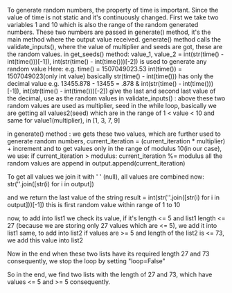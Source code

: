 
To generate random numbers, the property of time is important. Since the value of time is not static and it's continuously changed.
First we take two variables 1 and 10 which is also the range of the random generated numbers.
These two numbers are passed in generate() method, it's the main method where the output value received.
generate() method calls the validate_inputs(), where the value of multiplier and seeds are got, these are the random values.
in get_seeds() method:
 value_1, value_2 = int(str(time() - int(time()))[-1]), int(str(time() - int(time()))[-2])
is used to generate any random value
Here: e.g. time() = 1507049023.53
int(time()) = 1507049023(only int value)
basically str(time() - int(time())) has only the decimal value e.g. 13455.878 - 13455 = .878
& int(str(time() - int(time()))[-1]), int(str(time() - int(time()))[-2]) give the last and second last value of the decimal, use as the random values 
in validate_inputs() :
  above these two random values are used as multiplier, seed
  in the while loop, basically we are getting all values2(seed) which are in the range of 1 < value < 10 and same for value1(multiplier), in [1,     3, 7, 9]
 
in generate() method :
we gets these two values, which are further used to generate random numbers,
current_iteration = (current_iteration * multiplier) + increment
and to get values only in the range of modulus 10(in our case), we use:
 if current_iteration > modulus:
                current_iteration %= modulus
all the random values are append in output.append(current_iteration)

To get all values we join it with ' ' (null), all values are combined now:
str(''.join([str(i) for i in output])

and we return the last value of the string result = int(str(''.join([str(i) for i in output]))[-1])
this is first random value within range of 1 to 10 

now, to add into list1
we check its value, if it's length <= 5 and list1 length <= 27 (because we are storing only 27 values which are <= 5), we add it into list1
same, to add into list2
if values are >= 5 and length of the list2 is <= 73, we add this value into list2

Now in the end when these two lists have its required length 27 and 73 consequently, we stop the loop by setting "loop=False"

So in the end, we find two lists with the length of 27 and 73, which have values <= 5 and >= 5 consequently.
